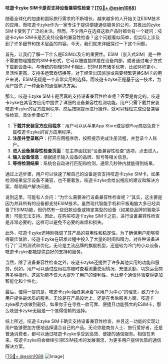 **吱遊卡zyke SIM卡是否支持设备兼容性检查？[[TG💪+ @esim1088](https://t.me/s/esim1088)]**

随着全球化的加速和国际旅行需求的不断增长，越来越多的人开始关注ESIM技术的应用。而吱遊卡zyke作为一家专注于提供便捷通信服务的公司，其推出的zyke SIM卡受到了广泛的关注。然而，不少用户在选择这款产品时都会有一个疑问：吱遊卡zyke SIM卡是否支持设备的兼容性检查？这个问题看似简单，但实际上涉及到了许多细节和技术层面的内容。今天，我们就来详细探讨一下这个问题。

首先，让我们了解一下什么是ESIM以及它的重要性。ESIM（嵌入式SIM）是一种不需要物理插拔的SIM卡形式，它可以被直接焊接在设备内部，或者通过电子方式下载到设备中。与传统的物理SIM卡相比，ESIM具有诸多优势，比如体积更小、灵活性更高、支持多运营商切换等。对于经常出国旅游或需要频繁更换SIM卡的用户来说，ESIM无疑是一个非常实用的选择。而吱遊卡zyke正是基于这一技术，为用户提供了一种全新的通信解决方案。

那么，吱遊卡zyke SIM卡是否真的支持设备兼容性检查呢？答案是肯定的。吱遊卡zyke在其官方应用中提供了详细的设备兼容性检测功能。用户只需下载并安装吱遊卡zyke的官方应用程序，然后按照提示进行操作，就可以轻松完成设备兼容性检查。具体步骤如下：

1. **下载并安装官方应用程序**：用户可以从苹果App Store或谷歌Play商店免费下载吱遊卡zyke的官方应用程序。
2. **注册并登录账户**：打开应用程序后，按照提示完成注册流程，并登录个人账户。
3. **进入设备兼容性检查页面**：在主界面找到“设备兼容性检查”选项，点击进入。
4. **输入设备信息**：根据提示输入设备的品牌、型号等相关信息。
5. **等待检测结果**：系统会自动进行匹配和检测，通常几秒钟内就能得到结果。

通过上述步骤，用户可以快速了解自己的设备是否支持吱遊卡zyke SIM卡。如果检测结果显示设备不兼容，也不要着急，吱遊卡zyke会给出相应的建议和解决方案，帮助用户解决问题。

说到这里，可能有人会问：“为什么需要进行设备兼容性检查呢？”其实，这主要是因为并非所有的设备都支持ESIM技术。虽然现代智能手机和平板电脑大多已经具备了ESIM功能，但仍然有一些旧款设备或特定类型的设备（如某些品牌的智能手表）可能无法支持。因此，在购买吱遊卡zyke SIM卡之前，进行设备兼容性检查是非常必要的，这样可以避免不必要的麻烦和损失。

此外，吱遊卡zyke还特别强调了其产品的易用性和稳定性。为了确保用户能够获得最佳体验，吱遊卡zyke在研发过程中投入了大量的时间和精力，对各种设备进行了广泛的测试和优化。无论是主流品牌的旗舰机型，还是较为冷门的小众设备，吱遊卡zyke都能提供良好的支持和服务。

当然，除了设备兼容性检查之外，吱遊卡zyke还提供了许多其他实用的功能和服务。例如，用户可以通过应用程序随时查看流量使用情况、充值余额、切换运营商等多种操作。这些功能不仅大大提升了用户的便利性，也让整个通信体验变得更加智能化和个性化。

最后，值得一提的是，吱遊卡zyke始终秉承着“以用户为中心”的理念，致力于为用户提供最优质的服务。无论是在产品设计上，还是在售后服务方面，吱遊卡zyke都力求做到最好。如果你正在寻找一款可靠、便捷且功能强大的ESIM卡，那么吱遊卡zyke无疑是一个值得信赖的选择。

综上所述，吱遊卡zyke SIM卡确实支持设备兼容性检查，并且这一功能的实现让用户能够更加方便地选择适合自己的产品。无论你是商务人士、旅行爱好者，还是普通消费者，都可以通过吱遊卡zyke享受到高效、便捷的通信服务。相信在未来，吱遊卡zyke将会继续引领ESIM技术的发展潮流，为更多用户提供优质的通信解决方案。

[[TG💪+ @esim1088](https://t.me/s/esim1088) ![Image](https://i.postimg.cc/4NQfJmqS/Snipaste-2025-05-13-00-14-12.png)]